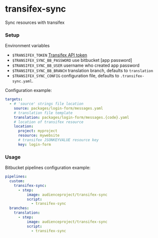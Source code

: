 transifex-sync
==============

Sync resources with transifex

### Setup

Environment variables

 * `$TRANSIFEX_TOKEN` [Transifex API token]
 * `$TRANSIFEX_SYNC_BB_PASSWORD` use bitbucket [app password]
 * `$TRANSIFEX_SYNC_BB_USER` username who created app password
 * `$TRANSIFEX_SYNC_BB_BRANCH` translation branch,
   defaults to `translation`
 * `$TRANSIFEX_SYNC_CONFIG` configuration file,
   defaults to `.transifex-sync.yaml`.

[Transifex API token]: https://docs.transifex.com/api/introduction#authentication
[Bitbucket app password]: https://confluence.atlassian.com/bitbucket/app-passwords-828781300.html

Configuration example:

```yaml
targets:
  - # 'source' strings file location
    source: packages/login-form/messages.yaml
    # translation file template
    translation: packages/login-form/messages.{code}.yaml
    # location of transifex resource
    location:
      project: myproject
      resource: mywebsite
      # transifex JSONKEYVALUE resource key
      key: login-form
```

### Usage

Bitbucket pipelines configuration example:

```yaml
pipelines:
  custom:
    transifex-sync:
      - step:
          image: audienceproject/transifex-sync
          script:
            - transifex-sync
  branches:
    translation:
      - step:
          image: audienceproject/transifex-sync
          script:
            - transifex-sync
```
